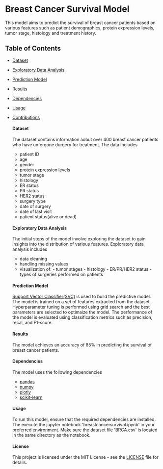 # Breast Cancer Survival Model

This model aims to predict the survival of breast cancer patients based on various features such as patient demographics, protein expression levels, tumor stage, histology and treatment history.

## Table of Contents 
- [Dataset](#dataset)
- [Exploratory Data Analysis](#EDA)
- [Prediction Model](#Predictionmodel)
- [Results](#results)
- [Dependencies](#Dependencies)
- [Usage](#Usage)
- [Contributions](#Contributions)

  #### Dataset
  The dataset contains information aobut over 400 breast cancer patients who have unfergone durgery for treatment. The data includes
    - patient ID
    - age
    - gender
    - protein expression levels
    - tumor stage
    - histology
    - ER status
    - PR status
    - HER2 status
    - surgery type
    - date of surgery
    - date of last visit
    - patient status(alive or dead)
 
  #### Exploratory Data Analysis
  The initial steps of the model involve exploring the dataset to gain insights into the distribution of various features. Exploratory data analysis includes
    - data cleaning
    - handling missing values
    - visualization of:
          - tumor stages
          - histology
          - ER/PR/HER2 status
          - types of surgeries performed on patients

  #### Prediction Model
  [Support Vector Classifier(SVC)](https://scikit-learn.org/stable/modules/svm.html) is used to build the predictive model. The model is trained on a set of features extracted from the dataset.
  Hyperparameter tuning is performed using grid search and the best parameters are selected to optimaize the model.
  The performance of the model is evaluated using classification metrics such as precision, recal, and F1-score.

  #### Results
  The model achieves an accuracy of 85% in predicting the survival of breast cancer patients.

  #### Dependencies
  The model uses the following dependencies
  - [pandas](https://pandas.pydata.org/docs/user_guide/index.html)
  - [numpy](https://numpy.org/doc/stable/user/index.html)
  - [plotly](https://plotly.com/python/getting-started/)
  - [scikit-learn](https://scikit-learn.org/stable/user_guide.html)
 
  #### Usage
  To run this model, ensure that the required dependencies are installed.
  The execute the jupyter notebook 'breastcancersurvival.ipynb' in your preferred environment.
  Make sure the dataset file 'BRCA.csv' is located in the same directory as the notebook.

  #### License
  This project is licensed under the MIT License - see the [LICENSE]() file for details.
